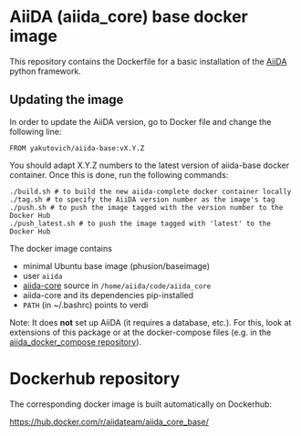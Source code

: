 # AiiDA (aiida_core) base docker image

This repository contains the Dockerfile for a basic installation of the [AiiDA](www.aiida.net) python framework.

## Updating the image
In order to update the AiiDA version, go to Docker file and change the following line:
```
FROM yakutovich/aiida-base:vX.Y.Z

```
You should adapt X.Y.Z numbers to the latest version of aiida-base docker container.
Once this is done, run the following commands:

```
./build.sh # to build the new aiida-complete docker container locally
./tag.sh # to specify the AiiDA version number as the image's tag
./push.sh # to push the image tagged with the version number to the Docker Hub
./push_latest.sh # to push the image tagged with 'latest' to the Docker Hub
```

The docker image contains
 * minimal Ubuntu base image (phusion/baseimage)
 * user `aiida`
 * [aiida-core](https://github.com/aiidateam/aiida_core) source in `/home/aiida/code/aiida_core`
 * aiida-core and its dependencies pip-installed
 * `PATH` (in ~/.bashrc) points to verdi

Note: It does **not** set up AiiDA (it requires a database, etc.). For this,
look at extensions of this package or at the docker-compose files
(e.g. in the [aiida_docker_compose repository](https://github.com/aiidateam/aiida_docker_compose)).

# Dockerhub repository

The corresponding docker image is built automatically on Dockerhub:

https://hub.docker.com/r/aiidateam/aiida_core_base/
